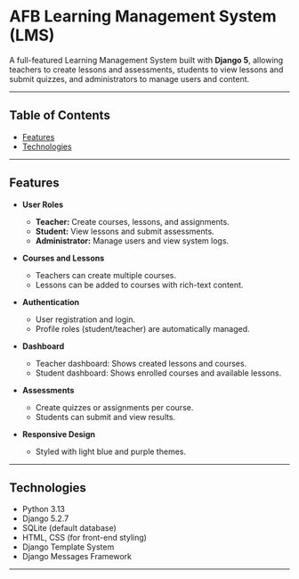 # AFB Learning Management System (LMS)

A full-featured Learning Management System built with **Django 5**, allowing teachers to create lessons and assessments, students to view lessons and submit quizzes, and administrators to manage users and content.

---

## Table of Contents

- [Features](#features)
- [Technologies](#technologies)
---

## Features

- **User Roles**
  - **Teacher:** Create courses, lessons, and assignments.
  - **Student:** View lessons and submit assessments.
  - **Administrator:** Manage users and view system logs.

- **Courses and Lessons**
  - Teachers can create multiple courses.
  - Lessons can be added to courses with rich-text content.

- **Authentication**
  - User registration and login.
  - Profile roles (student/teacher) are automatically managed.

- **Dashboard**
  - Teacher dashboard: Shows created lessons and courses.
  - Student dashboard: Shows enrolled courses and available lessons.

- **Assessments**
  - Create quizzes or assignments per course.
  - Students can submit and view results.

- **Responsive Design**
  - Styled with light blue and purple themes.

---

## Technologies

- Python 3.13
- Django 5.2.7
- SQLite (default database)
- HTML, CSS (for front-end styling)
- Django Template System
- Django Messages Framework

---
